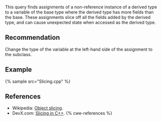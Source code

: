 This query finds assignments of a non-reference instance of a derived type to a variable of the base type where the derived type has more fields than the base. These assignments slice off all the fields added by the derived type, and can cause unexpected state when accessed as the derived type.


## Recommendation
Change the type of the variable at the left-hand side of the assignment to the subclass.


## Example
{% sample src="Slicing.cpp" %}

## References
* Wikipedia: [Object slicing](http://en.wikipedia.org/wiki/Object_slicing).
* DevX.com: [Slicing in C++](http://www.devx.com/tips/Tip/14570).
{% cwe-references %}
